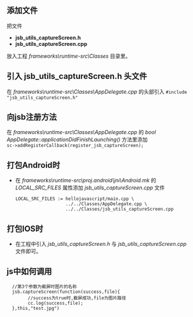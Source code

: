 添加文件
---
把文件
* **jsb_utils_captureScreen.h**
* **jsb_utils_captureScreen.cpp**

放入工程 *frameworks\runtime-src\Classes* 目录里。

引入 **jsb_utils_captureScreen.h** 头文件
---
在 *frameworks\runtime-src\Classes\AppDelegate.cpp* 的头部引入 `#include "jsb_utils_captureScreen.h"`

向jsb注册方法
---
在 *frameworks\runtime-src\Classes\AppDelegate.cpp* 的 *bool AppDelegate::applicationDidFinishLaunching()* 方法里添加  
`sc->addRegisterCallback(register_jsb_captureScreen);`


打包Android时
---
* 在 *frameworks\runtime-src\proj.android\jni\Android.mk* 的 *LOCAL_SRC_FILES* 属性添加 *jsb_utils_captureScreen.cpp* 文件

      LOCAL_SRC_FILES := hellojavascript/main.cpp \
                         ../../Classes/AppDelegate.cpp \
                         ../../Classes/jsb_utils_captureScreen.cpp 
                         
打包IOS时
---
* 在工程中引入 *jsb_utils_captureScreen.h* 与 *jsb_utils_captureScreen.cpp* 文件即可。

js中如何调用
---
      //第3个参数为截屏时图片的名称
      jsb.captureScreen(function(success,file){
            //success为true时,截屏成功,file为图片路径
            cc.log(success,file);
      },this,"test.jpg")
      
      
